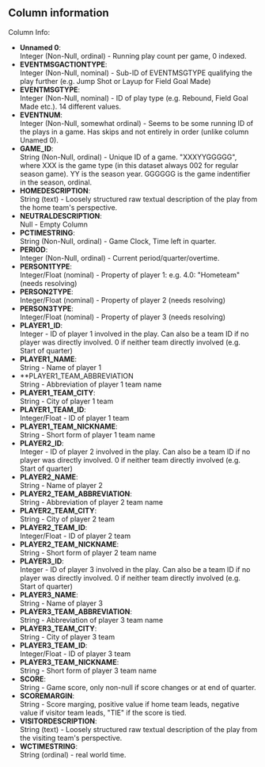 ## Column information

Column Info:   
- **Unnamed 0**:    
    Integer (Non-Null, ordinal) - Running play count per game, 0 indexed.
- **EVENTMSGACTIONTYPE**:   
    Integer (Non-Null, nominal) - Sub-ID of EVENTMSGTYPE qualifying the play further (e.g. Jump Shot or Layup for Field Goal Made)
- **EVENTMSGTYPE**:     
    Integer (Non-Null, nominal) - ID of play type (e.g. Rebound, Field Goal Made etc.). 14 different values.
- **EVENTNUM**:    
    Integer (Non-Null, somewhat ordinal) - Seems to be some running ID of the plays in a game. Has skips and not entirely in order (unlike column Unamed 0).
- **GAME_ID**:  
    String (Non-Null, ordinal) - Unique ID of a game. "XXXYYGGGGG", where XXX is the game type (in this dataset always 002 for regular season game). YY is the season year. GGGGGG is the game indentifier in the season, ordinal.
- **HOMEDESCRIPTION**:  
    String (text) - Loosely structured raw textual description of the play from the home team's perspective.
- **NEUTRALDESCRIPTION**:  
    Null - Empty Column
- **PCTIMESTRING**:  
    String (Non-Null, ordinal) - Game Clock, Time left in quarter.
- **PERIOD**:  
    Integer (Non-Null, ordinal) - Current period/quarter/overtime.
- **PERSON1TYPE**:  
    Integer/Float (nominal) - Property of player 1: e.g. 4.0: "Hometeam" (needs resolving)
- **PERSON2TYPE**:  
    Integer/Float (nominal) - Property of player 2 (needs resolving)
- **PERSON3TYPE**:  
    Integer/Float (nominal) - Property of player 3 (needs resolving)
- **PLAYER1_ID**:  
    Integer - ID of player 1 involved in the play. Can also be a team ID if no player was directly involved. 0 if neither team directly involved (e.g. Start of quarter)
- **PLAYER1_NAME**:  
    String - Name of player 1
- **PLAYER1_TEAM_ABBREVIATION  
    String - Abbreviation of player 1 team name
- **PLAYER1_TEAM_CITY**:  
    String - City of player 1 team
- **PLAYER1_TEAM_ID**:  
    Integer/Float - ID of player 1 team
- **PLAYER1_TEAM_NICKNAME**:  
    String - Short form of player 1 team name
- **PLAYER2_ID**:  
    Integer - ID of player 2 involved in the play. Can also be a team ID if no player was directly involved. 0 if neither team directly involved (e.g. Start of quarter)
- **PLAYER2_NAME**:  
    String - Name of player 2
- **PLAYER2_TEAM_ABBREVIATION**:  
    String - Abbreviation of player 2 team name
- **PLAYER2_TEAM_CITY**:  
    String - City of player 2 team
- **PLAYER2_TEAM_ID**:  
    Integer/Float - ID of player 2 team
- **PLAYER2_TEAM_NICKNAME**:  
    String - Short form of player 2 team name
- **PLAYER3_ID**:  
    Integer - ID of player 3 involved in the play. Can also be a team ID if no player was directly involved. 0 if neither team directly involved (e.g. Start of quarter)
- **PLAYER3_NAME**:  
    String - Name of player 3
- **PLAYER3_TEAM_ABBREVIATION**:   
    String - Abbreviation of player 3 team name
- **PLAYER3_TEAM_CITY**:   
    String - City of player 3 team
- **PLAYER3_TEAM_ID**:   
    Integer/Float - ID of player 3 team
- **PLAYER3_TEAM_NICKNAME**:   
    String - Short form of player 3 team name
- **SCORE**:   
    String - Game score, only non-null if score changes or at end of quarter.
- **SCOREMARGIN**:   
    String - Score marging, positive value if home team leads, negative value if visitor team leads, "TIE" if the score is tied.
- **VISITORDESCRIPTION**:    
    String (text) - Loosely structured raw textual description of the play from the visiting team's perspective.
- **WCTIMESTRING**:   
    String (ordinal) - real world time.
    